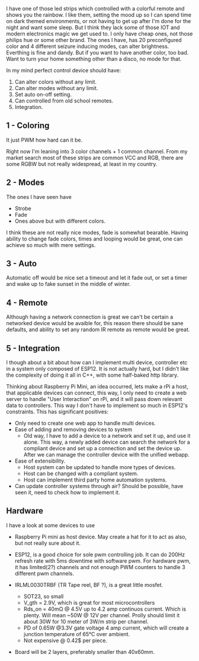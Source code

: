 I have one of those led strips which controlled with a colorful remote and shows you the rainbow. I like them, setting the mood up so I can spend time on dark themed environments, or not having to get up after I'm done for the night and want some sleep.
But I think they lack some of those IOT and modern electronics magic we get used to. I only have cheap ones, not those philips hue or some other brand. 
The ones I have, has 20 preconfigured color and 4 different seizure inducing modes, can alter brightness. Everthing is fine and dandy. But if you want to have another color, too bad. Want to turn your home something other than a disco, no mode for that.

In my mind perfect control device should have:
1. Can alter colors without any limit.
2. Can alter modes without any limit.
3. Set auto on-off setting.
4. Can controlled from old school remotes.
5. Integration.

## 1 - Coloring

It just PWM how hard can it be. 

Right now I'm leaning into 3 color channels + 1 common channel. From my market search most of these strips are common VCC and RGB, there are some RGBW but not really widespread, at least in my country.

## 2 - Modes

The ones I have seen have

- Strobe
- Fade
- Ones above but with different colors.

I think these are not really nice modes, fade is somewhat bearable. Having ability to change fade colors, times and looping would be great, one can achieve so much with mere settings. 

## 3 - Auto

Automatic off would be nice set a timeout and let it fade out, or set a timer and wake up to fake sunset in the middle of winter.

## 4 - Remote

Although having a network connection is great we can't be certain a networked device would be avaible for, this reason there should be sane defaults, and ability to set any random IR remote as remote would be great. 

## 5 - Integration

I though about a bit about how can I implement multi device, controller etc in a system only composed of ESP12. It is not actually hard, but I didn't like the complexity of doing it all in C++, with some half-baked http library.

Thinking about Raspberry Pi Mini, an idea occurred, lets make a rPi a host, that applicable devices can connect, this way, I only need to create a web server to handle "User Interaction" on rPi, and it will pass down relevant data to controllers. This way I don't have to implement so much in ESP12's constraints. This has significant positives:

- Only need to create one web app to handle multi devices.
- Ease of adding and removing devices to system
  - Old way, I have to add a device to a network and set it up, and use it alone. This way, a newly added device can search the network for a compliant device and set up a connection and set the device up. After we can manage the controller device with the unified webapp.
- Ease of extensibility. 
  - Host system can be updated to handle more types of devices.
  - Host can be changed with a compliant system.
  - Host can implement third party home automation systems.
- Can update controller systems through air? Should be possible, have seen it, need to check how to implement it.

## Hardware

I have a look at some devices to use

- Raspberry Pi mini as host device. May create a hat for it to act as also, but not really sure about it.

- ESP12, is a good choice for sole pwm controlling job. It can do 200Hz refresh rate with 5ms downtime with software pwm. For hardware pwm, it has limited(2?) channels and not enough PWM counters to handle 3 different pwm channels.
- IRLML0030TRBF (TR Tape reel, BF ?), is a great little mosfet.
  - SOT23, so small
  - V_gth = 2.9V, which is great for most microcontrollers
  - Rds_on = 40mΩ @ 4.5V up to 4.2 amp continuos current. Which is plenty. Will mean ~50W @ 12V per channel. Prolly should limit it about 30W for 10 meter of 3W/m strip per channel.
  - PD of 0.65W @3.3V gate voltage 4 amp current, which will create a junction temperature of 65°C over ambient.
  - Not expensive @ 0.42$ per piece.
- Board will be 2 layers, preferably smaller than 40x60mm.